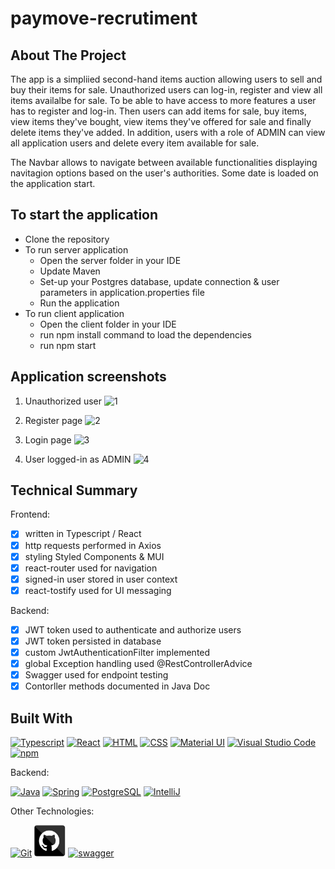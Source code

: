 # paymove-recrutiment

## About The Project
The app is a simpliied second-hand items auction allowing users to sell and buy their items for sale. Unauthorized users can log-in, register and view all items availalbe for sale. To be able to have access to more features a user has to register and log-in. Then users can add items for sale, buy items, view items they've bought, view items they've offered for sale and finally delete items they've added. In addition, users with a role of ADMIN can view all application users and delete every item available for sale.

The Navbar allows to navigate between available functionalities displaying navitagion options based on the user's authorities. Some date is loaded on the application start.


## To start the application
* Clone the repository
* To run server application
  * Open the server folder in your IDE
  * Update Maven
  * Set-up your Postgres database, update connection & user parameters in application.properties file
  * Run the application
* To run client application
  * Open the client folder in your IDE
  * run npm install command to load the dependencies
  * run npm start


## Application screenshots

1. Unauthorized user
![1](https://github.com/asynoradzki/paymove-recrutiment/assets/115543941/5a2461be-d10f-438f-a8cc-c1b8b6ddff1d)

2. Register page
![2](https://github.com/asynoradzki/paymove-recrutiment/assets/115543941/80d10c1d-277f-4f44-977a-0a8ceb2eb219)

3. Login page
![3](https://github.com/asynoradzki/paymove-recrutiment/assets/115543941/78d4b136-b722-486e-a68b-fd58abc0784a)

4. User logged-in as ADMIN
![4](https://github.com/asynoradzki/paymove-recrutiment/assets/115543941/7b042681-db6e-4e5c-bcfc-236caa23b72d)


## Technical Summary
Frontend:
- [x] written in Typescript / React
- [x] http requests performed in Axios
- [x] styling Styled Components & MUI
- [x] react-router used for navigation
- [x] signed-in user stored in user context
- [x] react-tostify used for UI messaging

Backend:
- [x] JWT token used to authenticate and authorize users
- [x] JWT token persisted in database
- [x] custom JwtAuthenticationFilter implemented
- [x] global Exception handling used @RestControllerAdvice
- [x] Swagger used for endpoint testing
- [x] Contorller methods documented in Java Doc

## Built With

<a  href="https://www.typescriptlang.org/"  title="Typescript"><img  src="https://github.com/get-icon/geticon/raw/master/icons/typescript-icon.svg"  alt="Typescript"  width="50px"  height="50px"></a>
<a  href="https://reactjs.org/"  title="React"><img  src="https://github.com/get-icon/geticon/raw/master/icons/react.svg"  alt="React"  width="50px"  height="50px"></a>
<a  href="https://en.wikipedia.org/wiki/HTML5"  title="HTML"><img  src="https://github.com/get-icon/geticon/raw/master/icons/html-5.svg"  alt="HTML" height="50px"></a>
<a  href="https://en.wikipedia.org/wiki/CSS"  title="CSS"><img  src="https://github.com/get-icon/geticon/raw/master/icons/css-3.svg"  alt="CSS" height="50px"></a>
<a  href="https://material-ui.com/"  title="Material UI"><img  src="https://github.com/get-icon/geticon/raw/master/icons/material-ui.svg"  alt="Material UI"  width="50px"  height="50px"></a>
<a  href="https://code.visualstudio.com/"  title="Visual Studio Code"><img  src="https://github.com/get-icon/geticon/raw/master/icons/visual-studio-code.svg"  alt="Visual Studio Code"  width="50px"  height="50px"></a>
<a  href="https://www.npmjs.com/"  title="npm"><img  src="https://github.com/get-icon/geticon/raw/master/icons/npm.svg"  alt="npm"  width="50px"  height="50px"></a>

Backend:

<a  href="https://www.java.com/"  title="Java"><img  src="https://github.com/get-icon/geticon/raw/master/icons/java.svg"  alt="Java"  width="50px"  height="50px"></a>
<a  href="https://spring.io/"  title="Spring"><img  src="https://github.com/get-icon/geticon/raw/master/icons/spring.svg"  alt="Spring"  width="50px"  height="50px"></a>
<a  href="https://www.postgresql.org/"  title="PostgreSQL"><img  src="https://github.com/get-icon/geticon/raw/master/icons/postgresql.svg"  alt="PostgreSQL"  width="50px"  height="50px"></a>
<a  href="https://www.jetbrains.com/idea/"  title="IntelliJ"><img  src="https://github.com/get-icon/geticon/raw/master/icons/intellij-idea.svg"  alt="IntelliJ"  width="50px"  height="50px"></a>

Other Technologies:

<a  href="https://git-scm.com/"  title="Git"><img  src="https://github.com/get-icon/geticon/raw/master/icons/git-icon.svg"  alt="Git"  width="50px"  height="50px"></a>
<a  href="https://github.com/"  title="github"><img  src="https://github.com/ptatarczuk/Ideas/blob/main/server/images/github.svg"  alt="github"  width="50px"  height="50px"></a>
<a  href="https://swagger.io/"  title="swagger"><img  src="https://github.com/get-icon/geticon/raw/master/icons/swagger.svg"  alt="swagger"  width="50px"  height="50px"></a>
